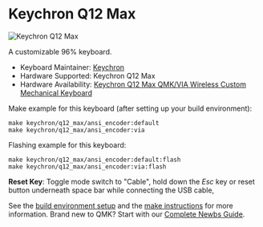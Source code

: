 # Keychron Q12 Max

![Keychron Q12 Max](https://cdn.shopify.com/s/files/1/0059/0630/1017/files/Q12-Max-1.jpg?v=1711071913)

A customizable 96% keyboard.

* Keyboard Maintainer: [Keychron](https://github.com/keychron)
* Hardware Supported: Keychron Q12 Max
* Hardware Availability: [Keychron Q12 Max QMK/VIA Wireless Custom Mechanical Keyboard](https://www.keychron.com/products/keychron-q12-max-qmk-via-wireless-custom-mechanical-keyboard)

Make example for this keyboard (after setting up your build environment):

    make keychron/q12_max/ansi_encoder:default
    make keychron/q12_max/ansi_encoder:via

Flashing example for this keyboard:

    make keychron/q12_max/ansi_encoder:default:flash
    make keychron/q12_max/ansi_encoder:via:flash

**Reset Key**: Toggle mode switch to "Cable", hold down the *Esc* key or reset button underneath space bar while connecting the USB cable,

See the [build environment setup](https://docs.qmk.fm/#/getting_started_build_tools) and the [make instructions](https://docs.qmk.fm/#/getting_started_make_guide) for more information. Brand new to QMK? Start with our [Complete Newbs Guide](https://docs.qmk.fm/#/newbs).
